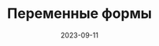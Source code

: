 ---
date: 2023-09-11
guid: 4c78fe4e-be82-41b9-bfbf-d9007d303d2d
title: Переменные формы
question: "Какие будут сообщения при нажатии на команду?"
options:
    - 0 0
    - 0 1
    - 1 0
    - 1 1
    - Исключение
correct: 1
explanation: |
    Переменная объявлена и на клиенте и на сервере.  
    Но это две разные переменные.  
    Клиентская изменилась на 1, а серверная инициализируется 0 при каждом обращении к
    серверу
tags:
    - forms
source: https://t.me/JuniorOneS/571
images:
    - /assets/questions/2023-09-11_1_1.jpg
---